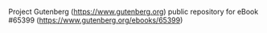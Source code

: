 Project Gutenberg (https://www.gutenberg.org) public repository for
eBook #65399 (https://www.gutenberg.org/ebooks/65399)
